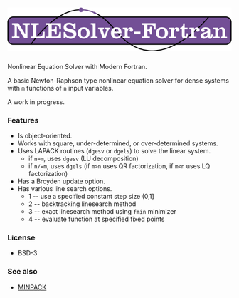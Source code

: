 ![nlesolver-fortran](media/logo.png)
============

Nonlinear Equation Solver with Modern Fortran.

A basic Newton-Raphson type nonlinear equation solver for dense systems with `m` functions of `n` input variables.

A work in progress.

### Features

  * Is object-oriented.
  * Works with square, under-determined, or over-determined systems.
  * Uses LAPACK routines (`dgesv` or `dgels`) to solve the linear system.
     * if `n=m`,  uses `dgesv` (LU decomposition)
     * if `n/=m`, uses `dgels` (if `m>n` uses QR factorization,
       if `m<n` uses LQ factorization)
  * Has a Broyden update option.
  * Has various line search options.
     * 1 -- use a specified constant step size (0,1]
     * 2 -- backtracking linesearch method
     * 3 -- exact linesearch method using `fmin` minimizer
     * 4 -- evaluate function at specified fixed points

### License

  * BSD-3

### See also

  * [MINPACK](https://github.com/jacobwilliams/minpack)
